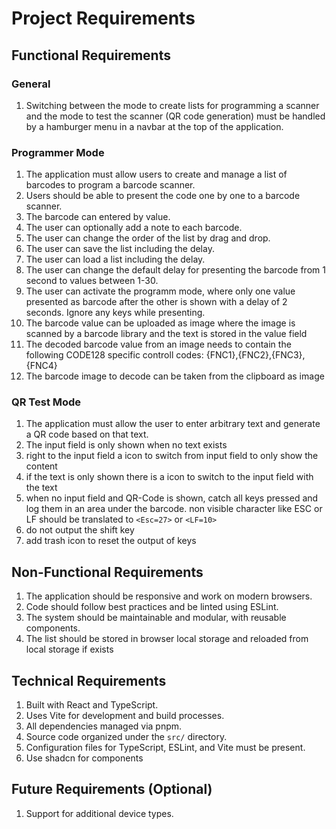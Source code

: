 # Project Requirements



## Functional Requirements

### General
1. Switching between the mode to create lists for programming a scanner and the mode to test the scanner (QR code generation) must be handled by a hamburger menu in a navbar at the top of the application.

### Programmer Mode
1. The application must allow users to create and manage a list of barcodes to program a barcode scanner.
2. Users should be able to present the code one by one to a barcode scanner.
3. The barcode can entered by value.
4. The user can optionally add a note to each barcode.
5. The user can change the order of the list by drag and drop.
6. The user can save the list including the delay.
7. The user can load a list including the delay.
8. The user can change the default delay for presenting the barcode from 1 second to values between 1-30.
9. The user can activate the programm mode, where only one value presented as barcode after the other is shown with a delay of 2 seconds. Ignore any keys while presenting.
10. The barcode value can be uploaded as image where the image is scanned by a barcode library and the text is stored in the value field
11. The decoded barcode value from an image needs to contain the following CODE128 specific controll codes: {FNC1},{FNC2},{FNC3},{FNC4}
12. The barcode image to decode can be taken from the clipboard as image

### QR Test Mode
1. The application must allow the user to enter arbitrary text and generate a QR code based on that text.
2. The input field is only shown when no text exists
3. right to the input field a icon to switch from input field to only show the content
4. if the text is only shown there is a icon to switch to the input field with the text
5. when no input field and QR-Code is shown, catch all keys pressed and log them in an area under the barcode. non visible character like ESC or LF should be translated to `<Esc=27>` or `<LF=10>`
6. do not output the shift key
7. add trash icon to reset the output of keys

## Non-Functional Requirements
1. The application should be responsive and work on modern browsers.
2. Code should follow best practices and be linted using ESLint.
3. The system should be maintainable and modular, with reusable components.
4. The list should be stored in browser local storage and reloaded from local storage if exists

## Technical Requirements
1. Built with React and TypeScript.
2. Uses Vite for development and build processes.
3. All dependencies managed via pnpm.
4. Source code organized under the `src/` directory.
5. Configuration files for TypeScript, ESLint, and Vite must be present.
6. Use shadcn for components

## Future Requirements (Optional)
1. Support for additional device types.

